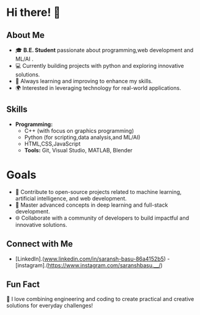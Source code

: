 # Hi there! 👋

## About Me
- 🎓 **B.E. Student** passionate about programming,web development and ML/AI .
- 💻 Currently building projects with python and exploring innovative solutions.
- 🌱 Always learning and improving to enhance my skills.
- 🌍 Interested in leveraging technology for real-world applications.

## Skills
- **Programming:**
  - C++ (with focus on graphics programming)
  - Python (for scripting,data analysis,and  ML/AI)
  - HTML,CSS,JavaScript
  - **Tools:** Git, Visual Studio, MATLAB, Blender

# Goals
- 🚀 Contribute to open-source projects related to machine learning, artificial intelligence, and web development.
- 📘 Master advanced concepts in deep learning and full-stack development.
- 🌐 Collaborate with a community of developers to build impactful and innovative solutions.

## Connect with Me
- [LinkedIn].(www.linkedin.com/in/saransh-basu-86a4152b5)
-[instagram].(https://www.instagram.com/saranshbasu.__/)

## Fun Fact
🌟 I love combining engineering and coding to create practical and creative solutions for everyday challenges!
